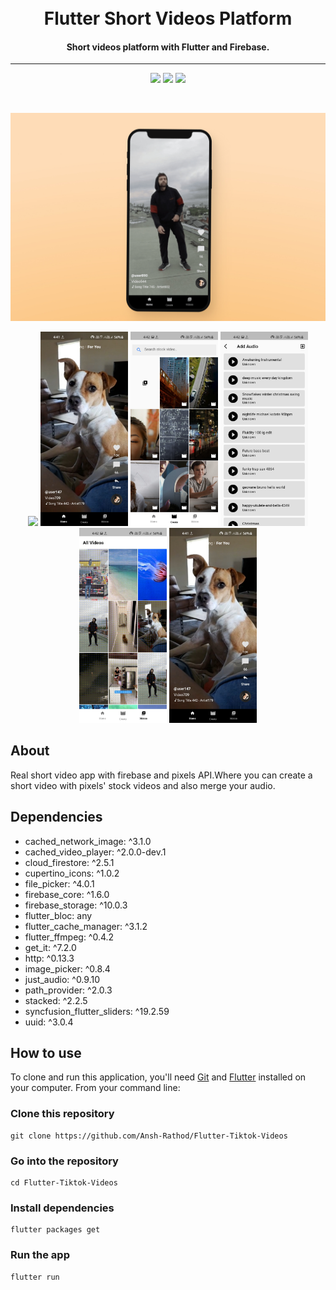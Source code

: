 <h1 align="center">
    <br>
    Flutter Short Videos Platform
</h1>
<h4 align="center">
 Short videos platform with Flutter and Firebase.
</h4>
<hr>
<p align="center">
  <img src="https://img.shields.io/github/license/Ansh-Rathod/Flutter-Tiktok-Videos" />
  <img src="https://img.shields.io/github/issues/Ansh-Rathod/Flutter-Tiktok-Videos" />
  <img src="https://img.shields.io/github/stars/Ansh-Rathod/Flutter-Tiktok-Videos?style=social" />

</p>
<br/>
<p align="center">
    <img src="screenshots\Thumbnail.jpg" alt="drawing" />
</p>

<p align="center">
  <img src="screenshots\20210909_133005.gif" width="140"/>
  <img src="screenshots/1.jpg" width="140"/>
  <img src="screenshots/2.jpg" width="140"/>
  <img src="screenshots/4.jpg" width="140"/>
  <img src="screenshots/5.jpg" width="140"/>
  <img src="screenshots/6.jpg" width="140"/>

</p>

## About

Real short video app with firebase and pixels API.Where you can create a short video with pixels' stock videos and also merge your audio.

## Dependencies<br/>

- cached_network_image: ^3.1.0
- cached_video_player: ^2.0.0-dev.1
- cloud_firestore: ^2.5.1
- cupertino_icons: ^1.0.2
- file_picker: ^4.0.1
- firebase_core: ^1.6.0
- firebase_storage: ^10.0.3
- flutter_bloc: any
- flutter_cache_manager: ^3.1.2
- flutter_ffmpeg: ^0.4.2
- get_it: ^7.2.0
- http: ^0.13.3
- image_picker: ^0.8.4
- just_audio: ^0.9.10
- path_provider: ^2.0.3
- stacked: ^2.2.5
- syncfusion_flutter_sliders: ^19.2.59
- uuid: ^3.0.4

## How to use

To clone and run this application, you'll need [Git](https://git-scm.com/downloads) and [Flutter](https://flutter.dev/docs/get-started/install) installed on your computer. From your command line:

### Clone this repository

```
git clone https://github.com/Ansh-Rathod/Flutter-Tiktok-Videos
```

### Go into the repository

```
cd Flutter-Tiktok-Videos
```

### Install dependencies

```
flutter packages get
```

### Run the app

```
flutter run
```
